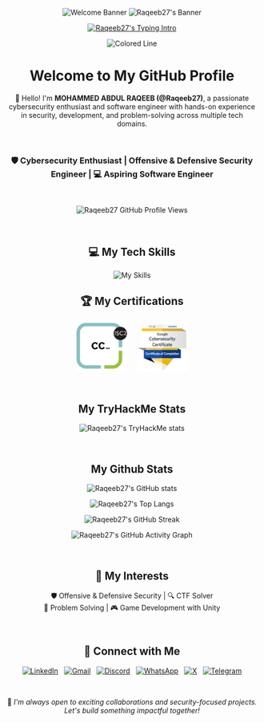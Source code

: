 <div align="center">

<p>

![Welcome Banner](https://capsule-render.vercel.app/api?type=soft&color=gradient&height=110&section=header&text=Welcome!&fontSize=55&fontColor=ffffff "Welcome Banner")
![Raqeeb27's Banner](https://capsule-render.vercel.app/api?type=waving&color=0:FF5733,100:000000&height=150&section=header&text=Mohammed+Abdul+Raqeeb%20👨‍💻&fontSize=35&fontColor=ffffff&animation=fadeIn "Raqeeb27's Banner")

</p>

[![Raqeeb27's Typing Intro](https://readme-typing-svg.herokuapp.com?size=25&duration=4000&width=475&lines=Cybersecurity+Enthusiast;ISC²+Certified+in+Cybersecurity;Aspiring+Software+Engineer "Raqeeb27's Typing Intro")](https://git.io/typing-svg)

<img src="https://raw.githubusercontent.com/andreasbm/readme/master/assets/lines/colored.png" alt="Colored Line" />  

# Welcome to My GitHub Profile

👋 Hello! I'm **MOHAMMED ABDUL RAQEEB (@Raqeeb27)**, a passionate cybersecurity enthusiast and software engineer with hands-on experience in security, development, and problem-solving across multiple tech domains.  

<br>

### **🛡️ Cybersecurity Enthusiast | Offensive & Defensive Security Engineer | 💻 Aspiring Software Engineer**  

<br>

![Raqeeb27 GitHub Profile Views](https://komarev.com/ghpvc/?username=Raqeeb27&label=RAQEEB27+PROFILE+VIEWS&style=for-the-badge&abbreviated=true "Raqeeb27's Profile Views")  

<br>

## ‍💻 My Tech Skills

![My Skills](https://skillicons.dev/icons?i=windows,linux,vscode,vim,py,bash,c,cpp,cs,markdown,unity,html,git,mysql,django,firebase,linkedin,discord,&perline=6 "Raqeeb27's Skills")

## 🏆 My Certifications

<p>
    <img src="./assets/icons/ISC2_CC-Badge.png" alt="ISC2_CC-Badge" width="20%">&nbsp;&nbsp;&nbsp;&nbsp;
    <img src="./assets/icons/Google_Cybersecurity_Professional_Certificate-Badge.png" alt="Google_Cybersecurity_Professional_Certificate-Badge" width="20%">
</p>

<br>

## My TryHackMe Stats

![Raqeeb27's TryHackMe stats](https://tryhackme-badges.s3.amazonaws.com/Raqeeb27.png "Raqeeb27's TryHackMe stats")

<br>

## My Github Stats

![Raqeeb27's GitHub stats](https://github-readme-stats.vercel.app/api?username=Raqeeb27&show_icons=true&theme=radical&hide_border=true "Raqeeb27's GitHub stats")

![Raqeeb27's Top Langs](https://github-readme-stats.vercel.app/api/top-langs/?username=Raqeeb27&layout=compact&theme=radical&hide_border=true "Raqeeb27's Top Langs")

![Raqeeb27's GitHub Streak](https://github-readme-streak-stats.herokuapp.com/?user=Raqeeb27&theme=radical&hide_border=true "Raqeeb27's GitHub Streak")

![Raqeeb27's GitHub Activity Graph](https://github-readme-activity-graph.vercel.app/graph?username=Raqeeb27&custom_title=Raqeeb27's%20GitHub%20Activity%20Graph&bg_color=000000&color=ED4179&line=ED4179&point=ED4179&area_color=ED4179&title_color=FFFFFF&area=true&hide_border=true "Raqeeb27's GitHub Activity Graph")

<br>

## 🌱 My Interests

🛡️ Offensive & Defensive Security | 🔍 CTF Solver  
🧩 Problem Solving | 🎮 Game Development with Unity  

<br>

## 🔗 Connect with Me

[![LinkedIn](https://custom-icon-badges.demolab.com/badge/Raqeeb27-0A66C2?logo=linkedin-white&logoColor=fff&style=for-the-badge)](https://www.linkedin.com/in/raqeeb27 "Raqeeb27-LinkedIn")&nbsp;&nbsp;
[![Gmail](https://img.shields.io/badge/Raqeeb2709-D14836?logo=gmail&logoColor=white&style=for-the-badge)](mailto:raqeeb2709@gmail.com "Raqeeb2709-Gmail")&nbsp;&nbsp;
[![Discord](https://img.shields.io/badge/RAQEEB27-%235865F2.svg?&logo=discord&logoColor=white&style=for-the-badge)](https://discord.com/users/Raqeeb35#4863 "Raqeeb27-Discord")&nbsp;&nbsp;
[![WhatsApp](https://img.shields.io/badge/Raqeeb-25D366?logo=whatsapp&logoColor=white&style=for-the-badge)](https://api.whatsapp.com/send/?phone=9848524210&text=Hi+Raqeeb27!+I+just+visited+your+Github+profile+and+I%27m+interested+in+connecting+with+you+to+discuss+awesome+code+stuff...%EF%BF%BD%EF%BF%BD&type=phone_number&app_absent=0 "Raqeeb27-WhatsApp")&nbsp;&nbsp;
[![X](https://img.shields.io/badge/Raqeeb_27-%23000000.svg?logo=X&logoColor=white&style=for-the-badge)](https://x.com/Raqeeb_27 "Raqeeb27-X")&nbsp;&nbsp;
[![Telegram](https://img.shields.io/badge/Raqeeb_27-2CA5E0?logo=telegram&logoColor=white&style=for-the-badge)](https://t.me/Raqeeb_27/ "Raqeeb27-Telegram")  

<br>

  🤝 *I'm always open to exciting collaborations and security-focused projects. Let's build something impactful together!*

</div>

<!-- **Raqeeb27/Raqeeb27** is a ✨ _special_ ✨ repository because its `README.md` (this file) appears on your GitHub profile.

Here are some ideas to get you started:

- 🔭 I’m currently working on ...
- 🌱 I’m currently learning ...
- 👯 I’m looking to collaborate on ...
- 🤔 I’m looking for help with ...
- 💬 Ask me about ...
- 📫 How to reach me: ...
- 😄 Pronouns: ...
- ⚡ Fun fact: ...
-->
